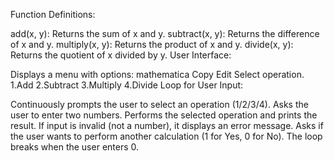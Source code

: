 Function Definitions:

add(x, y): Returns the sum of x and y.
subtract(x, y): Returns the difference of x and y.
multiply(x, y): Returns the product of x and y.
divide(x, y): Returns the quotient of x divided by y.
User Interface:

Displays a menu with options:
mathematica
Copy
Edit
Select operation.
1.Add
2.Subtract
3.Multiply
4.Divide
Loop for User Input:

Continuously prompts the user to select an operation (1/2/3/4).
Asks the user to enter two numbers.
Performs the selected operation and prints the result.
If input is invalid (not a number), it displays an error message.
Asks if the user wants to perform another calculation (1 for Yes, 0 for No).
The loop breaks when the user enters 0.